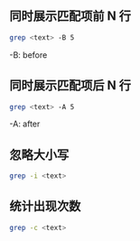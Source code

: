 ## 同时展示匹配项前 N 行

```bash
grep <text> -B 5
```

-B: before

## 同时展示匹配项后 N 行

```bash
grep <text> -A 5
```

-A: after

## 忽略大小写

```bash
grep -i <text>
```

## 统计出现次数

```bash
grep -c <text>
```